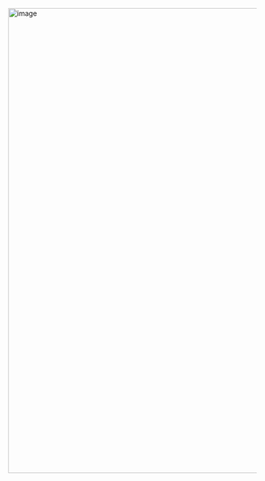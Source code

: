 
<img width="1906" height="942" alt="image" src="https://github.com/user-attachments/assets/ae6d95ef-ac3d-455f-815d-b3087421defb" />
